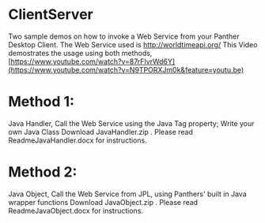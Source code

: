 # ClientServer
Two sample demos  on how to invoke a Web Service from  your Panther Desktop Client.
The Web Service used is http://worldtimeapi.org/
This Video demostrates the usage using  both methods, [https://www.youtube.com/watch?v=87rFIvrWd6Y](https://www.youtube.com/watch?v=N9TPORXJm0k&feature=youtu.be)

# Method 1:
Java Handler, Call the Web Service using the Java Tag property; Write your own Java Class
Download JavaHandler.zip . Please read ReadmeJavaHandler.docx  for instructions.



# Method 2:
Java Object,  Call the Web Service  from JPL, using Panthers' built in  Java wrapper functions
Download JavaObject.zip . Please read ReadmeJavaObject.docx for instructions.
 

 


